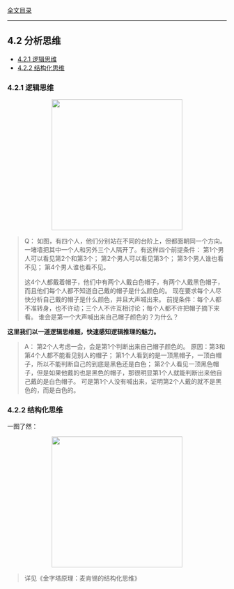 [全文目录](https://aistudio.baidu.com/projectdetail/8623759)

---

## 4.2 分析思维

- [4.2.1 逻辑思维](#421-逻辑思维)
- [4.2.2 结构化思维](#422-结构化思维)

### 4.2.1 逻辑思维

<p align="center">
<img src="../../Z/4.2.1.0-000.png" height=300>
</p>

> Q：
> 如图，有四个人，他们分别站在不同的台阶上，但都面朝同一个方向。一堵墙把其中一个人和另外三个人隔开了。有这样四个前提条件：
> 第1个男人可以看见第2个和第3个；
> 第2个男人可以看见第3个；
> 第3个男人谁也看不见；
> 第4个男人谁也看不见。
> 
> 这4个人都戴着帽子，他们中有两个人戴白色帽子，有两个人戴黑色帽子，而且他们每个人都不知道自己戴的帽子是什么颜色的。
> 现在要求每个人尽快分析自己戴的帽子是什么颜色，并且大声喊出来。
> 前提条件：每个人都不准转身，也不许动；三个人不许互相讨论；每个人都不许把帽子摘下来看。
> 谁会是第一个大声喊出来自己帽子颜色的？为什么？


**这里我们以一道逻辑思维题，快速感知逻辑推理的魅力。**

> A：
> 第2个人考虑一会，会是第1个判断出来自己帽子颜色的。
> 原因：第3和第4个人都不能看见别人的帽子； 
> 第1个人看到的是一顶黑帽子，一顶白帽子，所以不能判断自己的到底是黑色还是白色；
> 第2个人看见一顶黑色帽子，但是如果他戴的也是黑色的帽子，那很明显第1个人就能判断出来他自己戴的是白色帽子。
> 可是第1个人没有喊出来，证明第2个人戴的就不是黑色的，而是白色的。


### 4.2.2 结构化思维
一图了然：

<p align="center">
<img src="../../Z/4.2.2.0-000.png" height=300>
</p>

> 详见《金字塔原理：麦肯锡的结构化思维》


